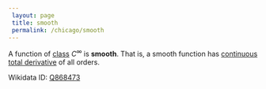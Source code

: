 ```yaml
---
 layout: page
 title: smooth
 permalink: /chicago/smooth
---
```

A function of [class](https://mathgloss.github.io/MathGloss/chicago/class) $C^{\infty}$ is **smooth**. That is, a smooth function has [continuous](https://mathgloss.github.io/MathGloss/chicago/continuous) [total derivative](https://mathgloss.github.io/MathGloss/chicago/differentiable) of all orders.

Wikidata ID: [Q868473](https://www.wikidata.org/wiki/Q868473)